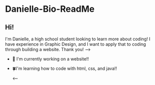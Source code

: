 # Danielle-Bio-ReadMe
## Hi! 
I'm Danielle, a high school student looking to learn more about coding! I have experience in Graphic Design, and I want to apply that to coding through building a website. Thank you!
-->
- 🔨 I'm currently working on a website!!
- 🍀I'm learning how to code with html, css, and java!!

  <--

